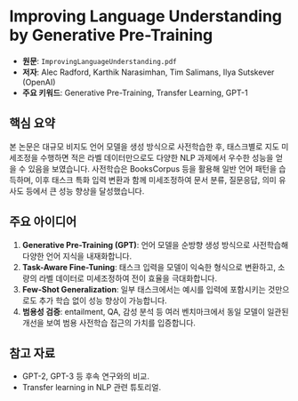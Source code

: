 # Improving Language Understanding by Generative Pre-Training

- **원문**: `ImprovingLanguageUnderstanding.pdf`
- **저자**: Alec Radford, Karthik Narasimhan, Tim Salimans, Ilya Sutskever (OpenAI)
- **주요 키워드**: Generative Pre-Training, Transfer Learning, GPT-1

## 핵심 요약

본 논문은 대규모 비지도 언어 모델을 생성 방식으로 사전학습한 후, 태스크별로 지도 미세조정을 수행하면 적은 라벨 데이터만으로도 다양한 NLP 과제에서 우수한 성능을 얻을 수 있음을 보였습니다. 사전학습은 BooksCorpus 등을 활용해 일반 언어 패턴을 습득하며, 이후 태스크 특화 입력 변환과 함께 미세조정하여 문서 분류, 질문응답, 의미 유사도 등에서 큰 성능 향상을 달성했습니다.

## 주요 아이디어

1. **Generative Pre-Training (GPT)**: 언어 모델을 순방향 생성 방식으로 사전학습해 다양한 언어 지식을 내재화합니다.
2. **Task-Aware Fine-Tuning**: 태스크 입력을 모델이 익숙한 형식으로 변환하고, 소량의 라벨 데이터로 미세조정하여 전이 효율을 극대화합니다.
3. **Few-Shot Generalization**: 일부 태스크에서는 예시를 입력에 포함시키는 것만으로도 추가 학습 없이 성능 향상이 가능합니다.
4. **범용성 검증**: entailment, QA, 감성 분석 등 여러 벤치마크에서 동일 모델이 일관된 개선을 보여 범용 사전학습 접근의 가치를 입증합니다.

## 참고 자료

- GPT-2, GPT-3 등 후속 연구와의 비교.
- Transfer learning in NLP 관련 튜토리얼.
